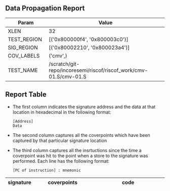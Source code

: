 
## Data Propagation Report

| Param       | Value    |
|-------------|----------|
| XLEN        | 32      |
| TEST_REGION | [('0x800000f4', '0x800003c0')]      |
| SIG_REGION  | [('0x80002210', '0x800023a4')]      |
| COV_LABELS  | ('cmv',)      |
| TEST_NAME   | /scratch/git-repo/incoresemi/riscof/riscof_work/cmv-01.S/cmv-01.S    |

## Report Table

- The first column indicates the signature address and the data at that location in hexadecimal in the following format: 
  ```
  [Address]
  Data
  ```

- The second column captures all the coverpoints which have been captured by that particular signature location

- The third column captures all the insrtuctions since the time a coverpoint was
  hit to the point when a store to the signature was performed. Each line has
  the following format:
  ```
  [PC of instruction] : mnemonic
  ```

<style>
table th:first-of-type {
    width: 5%;
}
table th:nth-of-type(2) {
    width: 40%;
}
table th:nth-of-type(3) {
    width: 55%;
}
</style>

|signature|coverpoints|code|
|---------|-----------|----|
